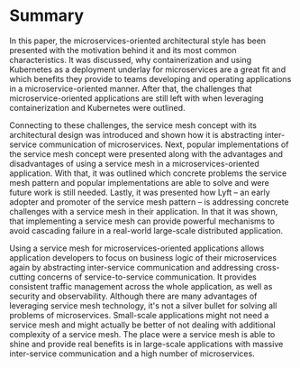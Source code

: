 # Summary

In this paper, the microservices-oriented architectural style has been presented with the motivation behind it and its most common characteristics. It was discussed, why containerization and using Kubernetes as a deployment underlay for microservices are a great fit and which benefits they provide to teams developing and operating applications in a microservice-oriented manner. After that, the challenges that microservice-oriented applications are still left with when leveraging containerization and Kubernetes were outlined.

Connecting to these challenges, the service mesh concept with its architectural design was introduced and shown how it is abstracting inter-service communication of microservices. Next, popular implementations of the service mesh concept were presented along with the advantages and disadvantages of using a service mesh in a microservices-oriented application.
With that, it was outlined which concrete problems the service mesh pattern and popular implementations are able to solve and were future work is still needed.
Lastly, it was presented how Lyft – an early adopter and promoter of the service mesh pattern – is addressing concrete challenges with a service mesh in their application. In that it was shown, that implementing a service mesh can provide powerful mechanisms to avoid cascading failure in a real-world large-scale distributed application.

Using a service mesh for microservices-oriented applications allows application developers to focus on business logic of their microservices again by abstracting inter-service communication and addressing cross-cutting concerns of service-to-service communication. It provides consistent traffic management across the whole application, as well as security and observability.
Although there are many advantages of leveraging service mesh technology, it's not a silver bullet for solving all problems of microservices. Small-scale applications might not need a service mesh and might actually be better of not dealing with additional complexity of a service mesh. The place were a service mesh is able to shine and provide real benefits is in large-scale applications with massive inter-service communication and a high number of microservices.
